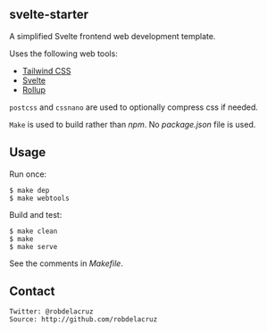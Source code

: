 ## svelte-starter

A simplified Svelte frontend web development template.

Uses the following web tools:
- [Tailwind CSS](https://tailwindcss.com)
- [Svelte](https://svelte.dev)
- [Rollup](https://rollupjs.org)

`postcss` and `cssnano` are used to optionally compress css if needed.

`Make` is used to build rather than *npm*. No *package.json* file is used.

## Usage

Run once:

    $ make dep
    $ make webtools

Build and test:

    $ make clean
    $ make
    $ make serve

See the comments in *Makefile*.

## Contact
    Twitter: @robdelacruz
    Source: http://github.com/robdelacruz

